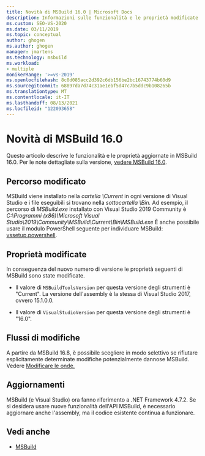 ```yaml
---
title: Novità di MSBuild 16.0 | Microsoft Docs
description: Informazioni sulle funzionalità e le proprietà modificate e aggiornate per MSBuild 16.0 e collegamento alle note sulla versione.
ms.custom: SEO-VS-2020
ms.date: 03/11/2019
ms.topic: conceptual
author: ghogen
ms.author: ghogen
manager: jmartens
ms.technology: msbuild
ms.workload:
- multiple
monikerRange: '>=vs-2019'
ms.openlocfilehash: 8c0d085acc2d392c6db156be2bc16743774b60d9
ms.sourcegitcommit: 68897da7d74c31ae1ebf5d47c7b5ddc9b108265b
ms.translationtype: MT
ms.contentlocale: it-IT
ms.lasthandoff: 08/13/2021
ms.locfileid: "122093658"
---
```

# <a name="whats-new-in-msbuild-160"></a>Novità di MSBuild 16.0

Questo articolo descrive le funzionalità e le proprietà aggiornate in MSBuild 16.0. Per le note dettagliate sulla versione, [vedere MSBuild 16.0](https://github.com/microsoft/msbuild/releases/tag/v16.0.461.62831).

## <a name="changed-path"></a>Percorso modificato

 MSBuild viene installato nella *cartella \Current* in ogni versione di Visual Studio e i file eseguibili si trovano nella *sottocartella \Bin.* Ad esempio, il percorso di *MSBuild.exe* installato con Visual Studio 2019 Community è *C:\Programmi (x86)\Microsoft Visual Studio\2019\Community\MSBuild\Current\Bin\MSBuild.exe* È anche possibile usare il modulo PowerShell seguente per individuare MSBuild: [vssetup.powershell](https://github.com/Microsoft/vssetup.powershell).

## <a name="changed-properties"></a>Proprietà modificate

 In conseguenza del nuovo numero di versione le proprietà seguenti di MSBuild sono state modificate.

- Il valore di `MSBuildToolsVersion` per questa versione degli strumenti è "Current". La versione dell'assembly è la stessa di Visual Studio 2017, ovvero 15.1.0.0.

- Il valore di `VisualStudioVersion` per questa versione degli strumenti è "16.0".

## <a name="change-waves"></a>Flussi di modifiche

A partire da MSBuild 16.8, è possibile scegliere in modo selettivo se rifiutare esplicitamente determinate modifiche potenzialmente dannose MSBuild. Vedere [Modificare le onde.](change-waves.md)

## <a name="updates"></a>Aggiornamenti

MSBuild (e Visual Studio) ora fanno riferimento a .NET Framework 4.7.2. Se si desidera usare nuove funzionalità dell'API MSBuild, è necessario aggiornare anche l'assembly, ma il codice esistente continua a funzionare.

## <a name="see-also"></a>Vedi anche

- [MSBuild](../msbuild/msbuild.md)
